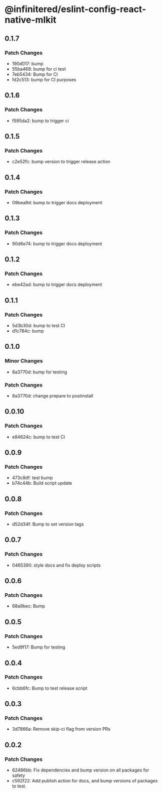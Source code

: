# @infinitered/eslint-config-react-native-mlkit

## 0.1.7

### Patch Changes

- 190d017: bump
- 55ba468: bump for ci test
- 7eb5434: Bump for CI
- fd2c513: bump for CI purposes

## 0.1.6

### Patch Changes

- f595da2: bump to trigger ci

## 0.1.5

### Patch Changes

- c2e52fc: bump version to trigger release action

## 0.1.4

### Patch Changes

- 09bea9d: bump to trigger docs deployment

## 0.1.3

### Patch Changes

- 90d6e74: bump to trigger docs deployment

## 0.1.2

### Patch Changes

- ebe42ad: bump to trigger docs deployment

## 0.1.1

### Patch Changes

- 5d3b30d: bump to test CI
- d1c784c: bump

## 0.1.0

### Minor Changes

- 8a3770d: bump for testing

### Patch Changes

- 8a3770d: change prepare to postinstall

## 0.0.10

### Patch Changes

- e84624c: bump to test CI

## 0.0.9

### Patch Changes

- 473c8df: test bump
- b74c44b: Build script update

## 0.0.8

### Patch Changes

- d52d34f: Bump to set version tags

## 0.0.7

### Patch Changes

- 0465390: style docs and fix deploy scripts

## 0.0.6

### Patch Changes

- 68a9bec: Bump

## 0.0.5

### Patch Changes

- 5ed9f17: Bump for testing

## 0.0.4

### Patch Changes

- 6cbb6fc: Bump to test release script

## 0.0.3

### Patch Changes

- 3d7866a: Remove skip-ci flag from version PRs

## 0.0.2

### Patch Changes

- 62486bb: Fix dependencies and bump version on all packages for safety
- c592f22: Add publish action for docs, and bump versions of packages to test.
